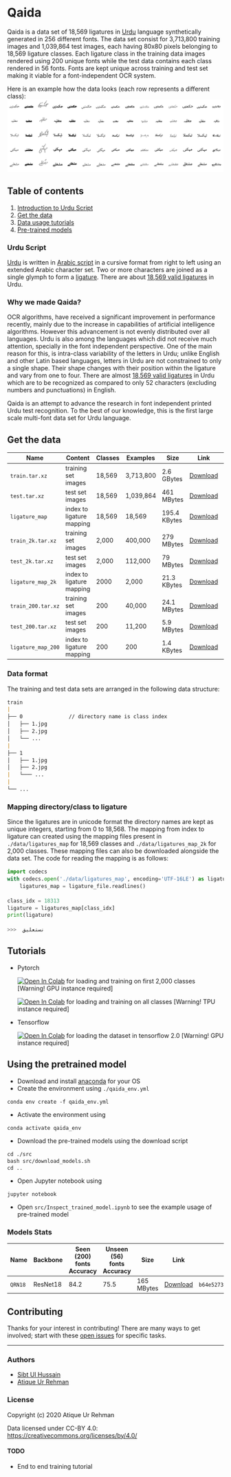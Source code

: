 # Qaida
Qaida is a data set of 18,569 ligatures in [Urdu](https://en.wikipedia.org/wiki/Urdu) language synthetically 
generated in 256 different fonts. The data set consist for 3,713,800 training images and 1,039,864 test images, each having 80x80 pixels belonging to 18,569 ligature classes. Each ligature class in the training data images rendered using 200 unique fonts while the test 
data contains each class rendered in 56 fonts. Fonts are kept unique across training and test set making it viable for
 a font-independent OCR system.
 
Here is an example how the data looks (each row represents a different class):
![](doc/img/qaida_sprite.png)

## Table of contents
 1. [Introduction to Urdu Script](#Urdu-Script)
 2. [Get the data](#Get-the-data)
 3. [Data usage tutorials](#Tutorials)
 4. [Pre-trained models](#Using-the-pretrained-model)

###  Urdu Script
[Urdu](https://en.wikipedia.org/wiki/Urdu) is written in [Arabic script](https://en.wikipedia.org/wiki/Arabic_script) in a cursive format from right to left using an extended Arabic character set. Two or more characters are joined as a single glymph to form a [ligature](https://en.wikipedia.org/wiki/Orthographic_ligature). There are about [18,569 valid ligatures](http://www.cle.org.pk/software/ling_resources/UrduLigatures.htm) in Urdu. 

### Why we made Qaida?
OCR algorithms, have received a significant improvement in performance recently, mainly due to the increase
in capabilities of artificial intelligence algorithms. However this advancement is not evenly distributed over all 
languages. Urdu is also among the languages which did not receive much attention, specially in the font independent 
perspective.
One of the main reason for this, is intra-class variability of the letters in Urdu; unlike English and other Latin based 
languages, letters in Urdu are not constrained to only a single shape. Their shape changes with their position within
the ligature and vary from one to four. There are almost [18,569 valid 
ligatures](http://www.cle.org.pk/software/ling_resources/UrduLigatures.htm) in Urdu which are to be recognized as 
compared to only 52 characters (excluding numbers and punctuations) in English.

Qaida is an attempt to advance the research in font independent printed Urdu test recognition. To the best of our knowledge, this is the first large scale multi-font data set for Urdu language. 

## Get the data
| Name  | Content | Classes | Examples | Size | Link | MD5 Checksum|
| --- | --- |--- | --- | --- |--- |--- |
| `train.tar.xz`        | training set images   |18,569  | 3,713,800   |2.6 GBytes      | [Download](https://drive.google.com/file/d/1ihemYqrIDklByJIxk1tKyxg3cISYQIYQ/view?usp=sharing)|`90ffe6411c5147ecc89764909cc6395a`|
| `test.tar.xz`         | test set images       |18,569  | 1,039,864   |461 MBytes      | [Download](https://drive.google.com/file/d/1EvM5SqDruOn1RBHf7vFk2ITS3sze90og/view?usp=sharing)|`847a146ecd9fc2db6e62a38eea475db6`|
| `ligature_map`        | index to ligature mapping|18,569  | 18,569     | 195.4 KBytes      | [Download](https://drive.google.com/file/d/15DeuaZncztB837WidRKuIuRWrzM981IF/view?usp=sharing)|`0c1b2e60b1c751d1a14c5eb90fec745e`|
| `train_2k.tar.xz`     | training set images   |2,000   | 400,000    |279 MBytes      | [Download](https://drive.google.com/file/d/1oQk6Hs13JL5OkW2EpS0-zSUAVX7SORzp/view?usp=sharing)|`847a146ecd9fc2db6e62a38eea475db6`|
| `test_2k.tar.xz`     | test set images       |2,000   | 112,000    | 79 MBytes      | [Download](https://drive.google.com/file/d/196rEKpsLlNOWCoTQv3TVjTnq8nP0FPXr/view?usp=sharing)|`847a146ecd9fc2db6e62a38eea475db6`|
| `ligature_map_2k`        | index to ligature mapping|2000  | 2,000     | 21.3 KBytes      | [Download](https://drive.google.com/file/d/1ZHF2AY_DdDfOr2MKnZAsr_mwk61IYG-E/view?usp=sharing)|`37bbd4e44ae486dbb5d7e98801811ae4`|
| `train_200.tar.xz`     | training set images   |200   | 40,000    |24.1 MBytes      | [Download](https://drive.google.com/file/d/1Rl5COEQFn0-xN6_LJeSLvyyS9XUMi5Kj/view?usp=sharing)|`a42b6a78a2f73d826b7b8ccbdaf5a60b`|
| `test_200.tar.xz`     | test set images       |200   | 11,200    | 5.9 MBytes      | [Download](https://drive.google.com/file/d/1RX_462Ecq8Mj2srmdEh2l5-w0hrU7T_o/view?usp=sharing)|`bc0aa5b0307d5a6e122acc2767d25c04`|
| `ligature_map_200`        | index to ligature mapping|200  | 200     | 1.4 KBytes      | [Download](https://drive.google.com/file/d/1n2Gcv1MUHcxYg0Y2nAIdNh3U7XoSKu8Z/view?usp=sharing)|`d8c38d3398b97549204d5d2c9a8b13ce`|


### Data format
The training and test data sets are arranged in the following data structure:

```markdown
train
|
├── 0               // directory name is class index
│   ├── 1.jpg
│   ├── 2.jpg
│   └── ...
|
├── 1               
│   ├── 1.jpg
│   ├── 2.jpg
|   └─── ...
|
└── ...

```

### Mapping directory/class to ligature 
Since the ligatures are in unicode format the directory names are kept as unique integers, starting from 0 to 18,568.
The mapping from index to ligature can created using the mapping files present in `./data/ligatures_map` for 18,569 classes
 and `./data/ligatures_map_2k` for 2,000 classes. These mapping files can also be downloaded alongside the data set. 
 The code for reading the mapping is as follows:
 
```python
import codecs
with codecs.open('./data/ligatures_map', encoding='UTF-16LE') as ligature_file:
    ligatures_map = ligature_file.readlines()

class_idx = 18313
ligature = ligatures_map[class_idx]
print(ligature)

>>>  نستعلیق
``` 

## Tutorials
- Pytorch

    [![Open In Colab](https://colab.research.google.com/assets/colab-badge.svg)](https://colab.research.google.com/drive/1na46Dw-iZFWTTx9FNKr9eiNhej9TNjRE) for loading and training on first 2,000 classes [Warning! GPU instance required]
    
    
    [![Open In Colab](https://colab.research.google.com/assets/colab-badge.svg)](https://colab.research.google.com/drive/1OEaZZ13bzB54eaFaw9yvQthuFrDAwa8u) for loading and training on all classes [Warning! TPU instance required]
 
 - Tensorflow
 
    [![Open In Colab](https://colab.research.google.com/assets/colab-badge.svg)](https://colab.research.google.com/drive/140f7rKrcgaT3ga-Zg2BXdCgXj2v2AV2p) for loading the dataset in tensorflow 2.0 [Warning! GPU instance required]
 

## Using the pretrained model
- Download  and install [anaconda](https://www.anaconda.com/distribution/) for your OS
- Create the environment using `./qaida_env.yml`
```
conda env create -f qaida_env.yml
```
- Activate the environment using
```
conda activate qaida_env
```
- Download the pre-trained models using the download script
```
cd ./src
bash src/download_models.sh
cd .. 
```
- Open Jupyter notebook using 
```
jupyter notebook
```
- Open `src/Inspect_trained_model.ipynb` to see the example usage of pre-trained model

### Models Stats
| Name  | Backbone | Seen (200) fonts Accuracy | Unseen (56) fonts Accuracy | Size | Link | MD5 Checksum|
| --- | --- |--- | --- | --- |--- |--- |
| `QRN18`   | ResNet18   |84.2  | 75.5   |165 MBytes      | [Download](https://drive.google.com/file/d/1kCOB_xrEbnr8JzAhWuskL2h0J81Hn8Ec/view?usp=sharing)|`b64e527360d21f55d35f0c684d6cad06`|

## Contributing
 Thanks for your interest in contributing! There are many ways to get involved; start with these [open issues](https://github.com/AtiqueUrRehman/qaida/issues) for specific tasks.

---
### Authors
- [Sibt Ul Hussain](https://www.linkedin.com/in/sibtulhussain/) 
- [Atique Ur Rehman](https://www.linkedin.com/in/atiqueurrehman/)

### License

Copyright (c) 2020 Atique Ur Rehman

Data licensed under CC-BY 4.0: https://creativecommons.org/licenses/by/4.0/

#### TODO
- End to end training tutorial